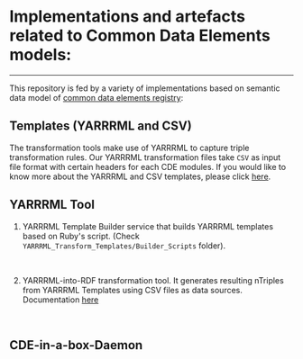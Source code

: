 # Implementations and artefacts related to Common Data Elements models:

<hr>

This repository is fed by a variety of implementations based on semantic data model of [common data elements registry](https://github.com/ejp-rd-vp/CDE-semantic-model):

## Templates (YARRRML and CSV)
The transformation tools make use of YARRRML to capture triple transformation rules. Our YARRRML transformation files take `CSV` as input file format with certain headers for each CDE modules. If you would like to know more about the YARRRML and CSV templates, please click [here](YARRRML_Transform_Templates/README.md).


## YARRRML Tool

1) YARRRML Template Builder service that builds YARRRML templates based on Ruby's script. (Check ```YARRRML_Transform_Templates/Builder_Scripts``` folder).

<br>

2) YARRRML-into-RDF transformation tool. It generates resulting nTriples from YARRRML Templates using CSV files as data sources. Documentation [here](YARRRML_Tools/yarrrml_template_builder/README.md)

<br>

## CDE-in-a-box-Daemon